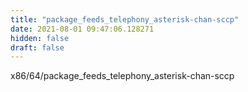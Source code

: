 ```yaml
---
title: "package_feeds_telephony_asterisk-chan-sccp"
date: 2021-08-01 09:47:06.128271
hidden: false
draft: false
---
```


x86/64/package_feeds_telephony_asterisk-chan-sccp

